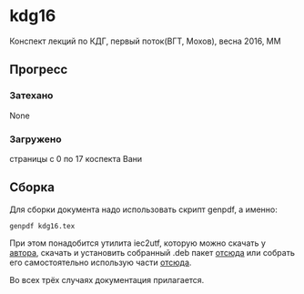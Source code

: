 # kdg16
Конспект лекций по КДГ, первый поток(ВГТ, Мохов), весна 2016, ММ

## Прогресс
### Затехано
None

### Загружено
страницы с 0 по 17 коспекта Вани

## Сборка
Для сборки документа надо использовать скрипт genpdf, а именно:

	genpdf kdg16.tex

При этом понадобится утилита iec2utf, которую можно скачать у
[автора](https://github.com/michal-h21/iec2utf), скачать и установить
собранный .deb пакет [отсюда](https://github.com/ilya-ilya/iec2utf/tree/deb)
или собрать его самостоятельно использую части [отсюда](https://github.com/ilya-ilya/iec2utf/tree/debian).

Во всех трёх случаях документация прилагается.
